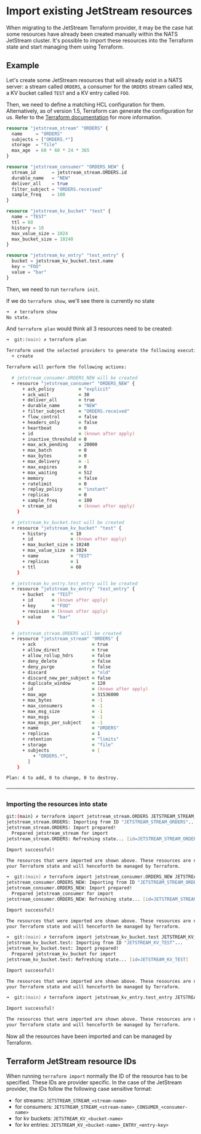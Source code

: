 # Import existing JetStream resources

When migrating to the JetStream Terraform provider, it may be the case hat some resources have already been
created manually within the NATS JetStream cluster. It's possible to import these resources into the Terraform state
and start managing them using Terraform. 

## Example
Let's create some JetStream resources that will already exist in a NATS server: a stream called `ORDERS`,
a consumer for the `ORDERS` stream called `NEW`, a KV bucket called `TEST` and a KV entry called `FOO`.

Then, we need to define a matching HCL configuration for them. Alternatively, as of version 1.5, Terraform can 
generate the configuration for us. Refer to the
[Terraform documentation](https://developer.hashicorp.com/terraform/language/import) for more information.

```terraform
resource "jetstream_stream" "ORDERS" {
  name     = "ORDERS"
  subjects = ["ORDERS.*"]
  storage  = "file"
  max_age  = 60 * 60 * 24 * 365
}

resource "jetstream_consumer" "ORDERS_NEW" {
  stream_id      = jetstream_stream.ORDERS.id
  durable_name   = "NEW"
  deliver_all    = true
  filter_subject = "ORDERS.received"
  sample_freq    = 100
}

resource "jetstream_kv_bucket" "test" {
  name = "TEST"
  ttl = 60
  history = 10
  max_value_size = 1024
  max_bucket_size = 10240
}

resource "jetstream_kv_entry" "test_entry" {
  bucket = jetstream_kv_bucket.test.name
  key = "FOO"
  value = "bar"
}
```

Then, we need to run `terraform init`. 

If we do `terraform show`, we'll see there is currently no state

```zsh
➜  ✗ terraform show
No state.
```

And `terraform plan` would think all 3 resources need to be created: 

```zsh
➜  git:(main) ✗ terraform plan

Terraform used the selected providers to generate the following execution plan. Resource actions are indicated with the following symbols:
  + create

Terraform will perform the following actions:

  # jetstream_consumer.ORDERS_NEW will be created
  + resource "jetstream_consumer" "ORDERS_NEW" {
      + ack_policy         = "explicit"
      + ack_wait           = 30
      + deliver_all        = true
      + durable_name       = "NEW"
      + filter_subject     = "ORDERS.received"
      + flow_control       = false
      + headers_only       = false
      + heartbeat          = 0
      + id                 = (known after apply)
      + inactive_threshold = 0
      + max_ack_pending    = 20000
      + max_batch          = 0
      + max_bytes          = 0
      + max_delivery       = -1
      + max_expires        = 0
      + max_waiting        = 512
      + memory             = false
      + ratelimit          = 0
      + replay_policy      = "instant"
      + replicas           = 0
      + sample_freq        = 100
      + stream_id          = (known after apply)
    }

  # jetstream_kv_bucket.test will be created
  + resource "jetstream_kv_bucket" "test" {
      + history         = 10
      + id              = (known after apply)
      + max_bucket_size = 10240
      + max_value_size  = 1024
      + name            = "TEST"
      + replicas        = 1
      + ttl             = 60
    }

  # jetstream_kv_entry.test_entry will be created
  + resource "jetstream_kv_entry" "test_entry" {
      + bucket   = "TEST"
      + id       = (known after apply)
      + key      = "FOO"
      + revision = (known after apply)
      + value    = "bar"
    }

  # jetstream_stream.ORDERS will be created
  + resource "jetstream_stream" "ORDERS" {
      + ack                     = true
      + allow_direct            = true
      + allow_rollup_hdrs       = false
      + deny_delete             = false
      + deny_purge              = false
      + discard                 = "old"
      + discard_new_per_subject = false
      + duplicate_window        = 120
      + id                      = (known after apply)
      + max_age                 = 31536000
      + max_bytes               = -1
      + max_consumers           = -1
      + max_msg_size            = -1
      + max_msgs                = -1
      + max_msgs_per_subject    = -1
      + name                    = "ORDERS"
      + replicas                = 1
      + retention               = "limits"
      + storage                 = "file"
      + subjects                = [
          + "ORDERS.*",
        ]
    }

Plan: 4 to add, 0 to change, 0 to destroy.

──────────────────────────────────────────────────────────────────────────────────────────────────────
```

### Importing the resources into state

```zsh
git:(main) ✗ terraform import jetstream_stream.ORDERS JETSTREAM_STREAM_ORDERS
jetstream_stream.ORDERS: Importing from ID "JETSTREAM_STREAM_ORDERS"...
jetstream_stream.ORDERS: Import prepared!
  Prepared jetstream_stream for import
jetstream_stream.ORDERS: Refreshing state... [id=JETSTREAM_STREAM_ORDERS]

Import successful!

The resources that were imported are shown above. These resources are now in
your Terraform state and will henceforth be managed by Terraform.
```

```zsh
➜  git:(main) ✗ terraform import jetstream_consumer.ORDERS_NEW JETSTREAM_STREAM_ORDERS_CONSUMER_NEW
jetstream_consumer.ORDERS_NEW: Importing from ID "JETSTREAM_STREAM_ORDERS_CONSUMER_NEW"...
jetstream_consumer.ORDERS_NEW: Import prepared!
  Prepared jetstream_consumer for import
jetstream_consumer.ORDERS_NEW: Refreshing state... [id=JETSTREAM_STREAM_ORDERS_CONSUMER_NEW]

Import successful!

The resources that were imported are shown above. These resources are now in
your Terraform state and will henceforth be managed by Terraform.
```

```zsh
➜  git:(main) ✗ terraform import jetstream_kv_bucket.test JETSTREAM_KV_TEST
jetstream_kv_bucket.test: Importing from ID "JETSTREAM_KV_TEST"...
jetstream_kv_bucket.test: Import prepared!
  Prepared jetstream_kv_bucket for import
jetstream_kv_bucket.test: Refreshing state... [id=JETSTREAM_KV_TEST]

Import successful!

The resources that were imported are shown above. These resources are now in
your Terraform state and will henceforth be managed by Terraform.
```

```zsh
➜  git:(main) ✗ terraform import jetstream_kv_entry.test_entry JETSTREAM_KV_TEST_ENTRY_FOO

Import successful!

The resources that were imported are shown above. These resources are now in
your Terraform state and will henceforth be managed by Terraform.
```

Now all the resources have been imported and can be managed by Terraform. 

## Terraform JetStream resource IDs 

When running `terraform import` normally the ID of the resource has to be specified. These IDs are provider specific. 
In the case of the JetStream provider, the IDs follow the following case sensitive format: 
* for streams: `JETSTREAM_STREAM_<stream-name>`
* for consumers: `JETSTREAM_STREAM_<stream-name>_CONSUMER_<consumer-name>`
* for kv buckets: `JETSTREAM_KV_<bucket-name>`
* for kv entries: `JETSTREAM_KV_<bucket-name>_ENTRY_<entry-key>`
